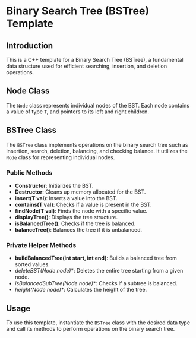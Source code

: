 # Binary Search Tree (BSTree) Template

## Introduction

This is a C++ template for a Binary Search Tree (BSTree), a fundamental data structure used for efficient searching, insertion, and deletion operations.

## Node Class

The `Node` class represents individual nodes of the BST. Each node contains a value of type `T`, and pointers to its left and right children.

## BSTree Class

The `BSTree` class implements operations on the binary search tree such as insertion, search, deletion, balancing, and checking balance. It utilizes the `Node` class for representing individual nodes.

### Public Methods

- **Constructor**: Initializes the BST.
- **Destructor**: Cleans up memory allocated for the BST.
- **insert(T val)**: Inserts a value into the BST.
- **contains(T val)**: Checks if a value is present in the BST.
- **findNode(T val)**: Finds the node with a specific value.
- **displayTree()**: Displays the tree structure.
- **isBalancedTree()**: Checks if the tree is balanced.
- **balanceTree()**: Balances the tree if it is unbalanced.

### Private Helper Methods
- **buildBalancedTree(int start, int end)**: Builds a balanced tree from sorted values.
- **deleteBST(Node<T>* node)**: Deletes the entire tree starting from a given node.
- **isBalancedSubTree(Node<T>* node)**: Checks if a subtree is balanced.
- **height(Node<T>* node)**: Calculates the height of the tree.

## Usage

To use this template, instantiate the `BSTree` class with the desired data type and call its methods to perform operations on the binary search tree.

